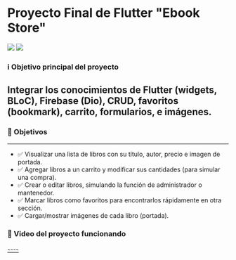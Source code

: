 # Proyecto Final de Flutter "Ebook Store"

 ![](https://img.shields.io/badge/release-1.0.0-green) ![](https://img.shields.io/badge/issues-0%20open-red) 

###  ℹ️ Objetivo principal del proyecto

Integrar los conocimientos de Flutter (widgets, BLoC), Firebase (Dio), CRUD, favoritos (bookmark), carrito, 
formularios, e imágenes.
----

### 🎯 Objetivos
                
----

- ✅ Visualizar una lista de libros con su título, autor, precio e imagen de portada.
- ✅ Agregar libros a un carrito y modificar sus cantidades (para simular una compra).
- ✅ Crear o editar libros, simulando la función de administrador o mantenedor.
- ✅ Marcar libros como favoritos para encontrarlos rápidamente en otra sección.
- ✅ Cargar/mostrar imágenes de cada libro (portada).


### 🎯 Video del proyecto funcionando
                
[----](https://youtu.be/BNFOfZeza5g)
